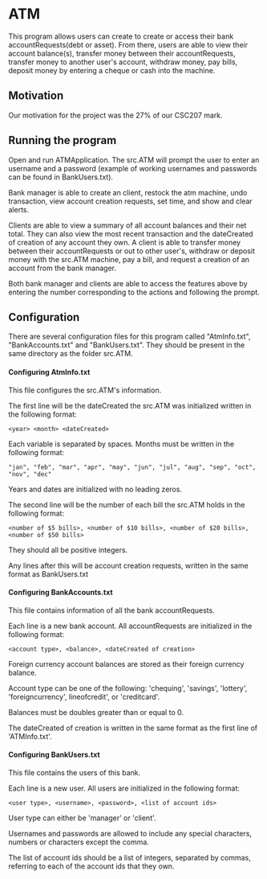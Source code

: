 # ATM

This program allows users can create to create or access their bank accountRequests(debt or asset).
From there, users are able to view their account balance(s), transfer money between their accountRequests, transfer money to another user's account, withdraw money, pay bills, deposit money by entering a cheque or cash into the machine.

## Motivation

Our motivation for the project was the 27% of our CSC207 mark.

## Running the program

Open and run ATMApplication. The src.ATM will prompt the user to enter an username and a password (example of working usernames and 
passwords can be found in BankUsers.txt). 

Bank manager is able to create an client, restock the atm machine, undo transaction, view account creation requests, 
set time, and show and clear alerts.

Clients are able to view a summary of all account balances and their net total. They can also view the most recent 
transaction and the dateCreated of creation of any account they own. A client is able to transfer money between their accountRequests
or out to other user's, withdraw or deposit money with the src.ATM machine, pay a bill, and request a creation of an account 
from the bank manager.

Both bank manager and clients are able to access the features above by entering the number corresponding to the actions
and following the prompt.

## Configuration

There are several configuration files for this program called "AtmInfo.txt", "BankAccounts.txt" and "BankUsers.txt". They should be present in the same directory as the folder src.ATM.

#### Configuring AtmInfo.txt

This file configures the src.ATM's information.

The first line will be the dateCreated the src.ATM was initialized written in the following format:

```
<year> <month> <dateCreated>
```

Each variable is separated by spaces. Months must be written in the following format:

```
"jan", "feb", "mar", "apr", "may", "jun", "jul", "aug", "sep", "oct", "nov", "dec"
```

Years and dates are initialized with no leading zeros.

The second line will be the number of each bill the src.ATM holds in the following format:

```
<number of $5 bills>, <number of $10 bills>, <number of $20 bills>, <number of $50 bills>
```

They should all be positive integers.

Any lines after this will be account creation requests, written in the same format as BankUsers.txt

#### Configuring BankAccounts.txt

This file contains information of all the bank accountRequests.

Each line is a new bank account. All accountRequests are initialized in the following format:

```
<account type>, <balance>, <dateCreated of creation>
```

Foreign currency account balances are stored as their foreign currency balance.

Account type can be one of the following: 'chequing', 'savings', 'lottery', 'foreigncurrency', lineofcredit', or 'creditcard'.

Balances must be doubles greater than or equal to 0.

The dateCreated of creation is written in the same format as the first line of 'ATMInfo.txt'.

#### Configuring BankUsers.txt

This file contains the users of this bank.

Each line is a new user. All users are initialized in the following format:

```
<user type>, <username>, <password>, <list of account ids>
```

User type can either be 'manager' or 'client'.

Usernames and passwords are allowed to include any special characters, numbers or characters except the comma.

The list of account ids should be a list of integers, separated by commas, referring to each of the account ids that they own.